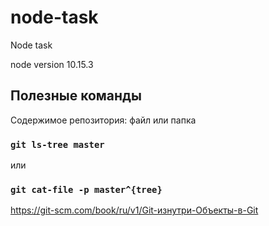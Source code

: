 # node-task
Node task

node version 10.15.3


## Полезные команды

Содержимое репозитория: файл или папка

### `git ls-tree master`

или

### `git cat-file -p master^{tree}`

https://git-scm.com/book/ru/v1/Git-изнутри-Объекты-в-Git
